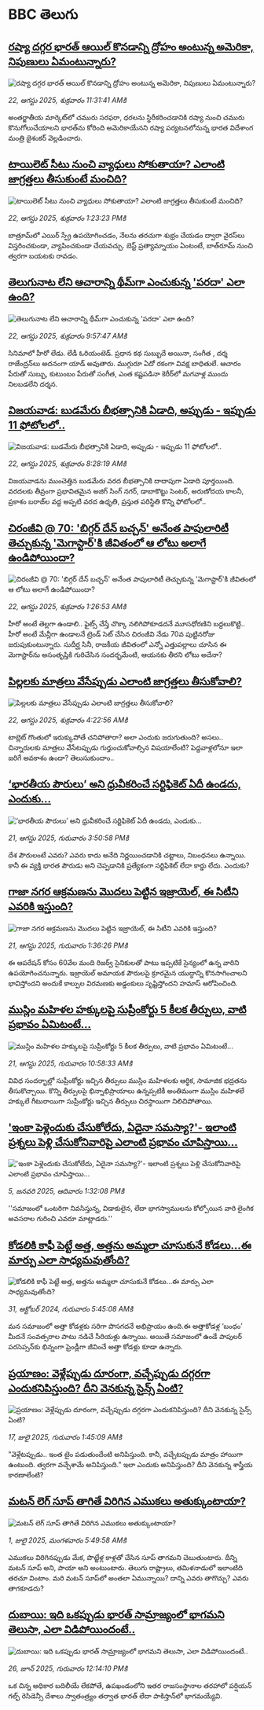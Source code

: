 # BBC తెలుగు## [రష్యా దగ్గర భారత్‌ ఆయిల్ కొనడాన్ని ద్రోహం అంటున్న అమెరికా, నిపుణులు ఏమంటున్నారు?](https://www.bbc.com/telugu/articles/cdxydxzr4zqo?at_medium=RSS&at_campaign=rss?at_campaign=githubrss)![రష్యా దగ్గర భారత్‌ ఆయిల్ కొనడాన్ని ద్రోహం అంటున్న అమెరికా, నిపుణులు ఏమంటున్నారు?](https://ichef.bbci.co.uk/ace/standard/240/cpsprodpb/3005/live/380cb960-7f4e-11f0-83cc-c5da98c419b8.jpg)_22, ఆగస్టు 2025, శుక్రవారం 11:31:41 AMకి_అంతర్జాతీయ మార్కెట్‌లో చమురు సరఫరా, ధరలను స్థిరీకరించడానికి రష్యా నుంచి చమురు కొనుగోలుచేయాలని భారత్‌ను కోరింది అమెరికాయేనని రష్యా పర్యటనలోనున్న భారత విదేశాంగ మంత్రి జైశంకర్ వెల్లడించారు.## [టాయిలెట్ సీటు నుంచి వ్యాధులు సోకుతాయా? ఎలాంటి జాగ్రత్తలు తీసుకుంటే మంచిది? ](https://www.bbc.com/telugu/articles/c0j9566lj8do?at_medium=RSS&at_campaign=rss?at_campaign=githubrss)![టాయిలెట్ సీటు నుంచి వ్యాధులు సోకుతాయా? ఎలాంటి జాగ్రత్తలు తీసుకుంటే మంచిది? ](https://ichef.bbci.co.uk/ace/ws/240/cpsprodpb/5b97/live/99cc87e0-7d71-11f0-ab3e-bd52082cd0ae.jpg)_22, ఆగస్టు 2025, శుక్రవారం 1:23:23 PMకి_బాత్రూమ్‌లో ఎయిర్ స్ప్రే ఉపయోగించడం, నేలను తరచుగా శుభ్రం చేయడం ద్వారా వైరస్‌లు విస్తరించకుండా, వ్యాపించకుండా చేయవచ్చు. బెస్ట్ ప్రత్యామ్నాయం ఏంటంటే, బాత్‌రూమ్ నుంచి త్వరగా బయటకు రావడం.## [తెలుగునాట లేని ఆచారాన్ని థీమ్‌గా ఎంచుకున్న 'పరదా' ఎలా ఉంది?](https://www.bbc.com/telugu/articles/cwy3dy2yr20o?at_medium=RSS&at_campaign=rss?at_campaign=githubrss)![తెలుగునాట లేని ఆచారాన్ని థీమ్‌గా ఎంచుకున్న 'పరదా' ఎలా ఉంది?](https://ichef.bbci.co.uk/ace/ws/240/cpsprodpb/286c/live/0347eea0-7f37-11f0-b7ed-0b17109072b5.jpg)_22, ఆగస్టు 2025, శుక్రవారం 9:57:47 AMకి_సినిమాలో హీరో లేడు. లేడీ ఓరియంటెడ్. ప్ర‌ధాన క‌థ సుబ్బుదే అయినా, సంగీత , ద‌ర్శ రాజేంద్ర‌న్‌లు అద‌నంగా యాడ్ అవుతారు. ముగ్గురూ ఏదో ర‌కంగా వివ‌క్ష బాధితులే. ఆచారం పేరుతో సుబ్బు, కుటుంబం పేరుతో సంగీత‌, ఎంత క‌ష్ట‌ప‌డినా కెరీర్‌లో మ‌గ‌వాళ్ల ముందు నిల‌బ‌డ‌లేని ద‌ర్శ‌న‌.## [విజయవాడ: బుడమేరు బీభత్సానికి ఏడాది, అప్పుడు - ఇప్పుడు 11 ఫోటోలలో..](https://www.bbc.com/telugu/articles/cn7287g5k8go?at_medium=RSS&at_campaign=rss?at_campaign=githubrss)![విజయవాడ: బుడమేరు బీభత్సానికి ఏడాది, అప్పుడు - ఇప్పుడు 11 ఫోటోలలో..](https://ichef.bbci.co.uk/ace/ws/240/cpsprodpb/67d1/live/07128c30-7f2c-11f0-b7ed-0b17109072b5.jpg)_22, ఆగస్టు 2025, శుక్రవారం 8:28:19 AMకి_విజయవాడను ముంచెత్తిన బుడమేరు వరద బీభత్సానికి దాదాపుగా ఏడాది పూర్తయింది. వరదలకు తీవ్రంగా ప్రభావితమైన అజిగ్ సింగ్ నగర్, డాబాకొట్టు సెంటర్, అరుణోదయ కాలనీ, ప్రకాశం బరాజ్‌ల వద్ద అప్పటి వరద ఉధృతి, ప్రస్తుత పరిస్థితి‌ కొన్ని ఫోటోలలో..## [చిరంజీవి @ 70: 'బిగ్గర్ దేన్ బచ్చన్' అనేంత పాపులారిటీ తెచ్చుకున్న 'మెగాస్టార్‌'కి జీవితంలో ఆ లోటు అలాగే ఉండిపోయిందా?](https://www.bbc.com/telugu/articles/c3wn319j4l0o?at_medium=RSS&at_campaign=rss?at_campaign=githubrss)![చిరంజీవి @ 70: 'బిగ్గర్ దేన్ బచ్చన్' అనేంత పాపులారిటీ తెచ్చుకున్న 'మెగాస్టార్‌'కి జీవితంలో ఆ లోటు అలాగే ఉండిపోయిందా?](https://ichef.bbci.co.uk/ace/ws/240/cpsprodpb/9e39/live/e00af870-7eae-11f0-a5e2-236e16f99597.jpg)_22, ఆగస్టు 2025, శుక్రవారం 1:26:53 AMకి_హీరో అంటే తెల్లగా ఉండాలి.. ఫైట్స్ చేస్తే చొక్కా నలిగిపోకూడదనే మూసధోరణిని బద్దలుకొట్టి.. హీరో అంటే మేన్లీగా ఉండాలనే ట్రెండ్ సెట్ చేసిన చిరంజీవి నేడు 70వ పుట్టినరోజు జరుపుకుంటున్నారు. సుదీర్ఘ సినీ, రాజకీయ జీవితంలో ఎన్నో ఎత్తుపల్లాలు చూసిన ఈ మెగాస్టార్‌ను అసంతృప్తికి గురిచేసిన సందర్భమేంటి, ఆయనకు తీరని లోటు అదేనా?## [పిల్లలకు  మాత్రలు వేసేప్పుడు ఎలాంటి జాగ్రత్తలు తీసుకోవాలి?](https://www.bbc.com/telugu/articles/cwy0jvg321go?at_medium=RSS&at_campaign=rss?at_campaign=githubrss)![పిల్లలకు  మాత్రలు వేసేప్పుడు ఎలాంటి జాగ్రత్తలు తీసుకోవాలి?](https://ichef.bbci.co.uk/ace/standard/240/cpsprodpb/c9f2/live/db09daa0-7f51-11f0-83cc-c5da98c419b8.jpg)_22, ఆగస్టు 2025, శుక్రవారం 4:22:56 AMకి_టాబ్లెట్ గొంతులో ఇరుక్కుపోతే చనిపోతారా? అలా ఎందుకు జరుగుతుంది? అసలు.. చిన్నారులకు మాత్రలు వేసేటప్పుడు గుర్తుంచుకోవాల్సిన విషయాలేంటి? పెద్దవాళ్లలోనూ ఇలా జరిగే అవకాశం ఉందా? తెలుసుకుందాం..## [‘భారతీయ పౌరులు’ అని ధ్రువీకరించే  సర్టిఫికెట్ ఏదీ ఉండదు, ఎందుకు...](https://www.bbc.com/telugu/articles/cn849e707dmo?at_medium=RSS&at_campaign=rss?at_campaign=githubrss)![‘భారతీయ పౌరులు’ అని ధ్రువీకరించే  సర్టిఫికెట్ ఏదీ ఉండదు, ఎందుకు...](https://ichef.bbci.co.uk/ace/standard/240/cpsprodpb/b28e/live/a6efffb0-7ea7-11f0-83cc-c5da98c419b8.jpg)_21, ఆగస్టు 2025, గురువారం 3:50:58 PMకి_దేశ పౌరులంటే ఎవరు? ఎవరు కాదు అనేది నిర్ణయించడానికి చట్టాలు, నిబంధనలు ఉన్నాయి. కానీ ఈ వ్యక్తి భారత పౌరుడు అని చెప్పడానికి ప్రత్యేకంగా సర్టిఫికెట్ లేదా కార్డు లేదు. ఎందుకు?## [గాజా నగర ఆక్రమణను మొదలు పెట్టిన ఇజ్రాయెల్, ఈ సిటీని ఎవరికి ఇస్తుంది?](https://www.bbc.com/telugu/articles/cy4d1jqd50vo?at_medium=RSS&at_campaign=rss?at_campaign=githubrss)![గాజా నగర ఆక్రమణను మొదలు పెట్టిన ఇజ్రాయెల్, ఈ సిటీని ఎవరికి ఇస్తుంది?](https://ichef.bbci.co.uk/ace/ws/240/cpsprodpb/cd65/live/05e024c0-7e7e-11f0-83cc-c5da98c419b8.jpg)_21, ఆగస్టు 2025, గురువారం 1:36:26 PMకి_ఈ ఆపరేషన్ కోసం 60వేల మంది రిజర్వ్ సైనికులతో పాటు ఇప్పటికే సైన్యంలో ఉన్న వారిని ఉపయోగించనున్నారు. ఇజ్రాయెల్ అమాయక పౌరులపై క్రూరమైన యుద్ధాన్ని కొనసాగించాలని భావిస్తోందని అందుకే కాల్పుల విరమణకు అడ్డంకులు సృష్టిస్తోందని హమాస్ ఆరోపించింది.## [ముస్లిం మహిళల హక్కులపై సుప్రీంకోర్టు 5 కీలక తీర్పులు, వాటి ప్రభావం ఏమిటంటే...](https://www.bbc.com/telugu/articles/c0l6e66g3rgo?at_medium=RSS&at_campaign=rss?at_campaign=githubrss)![ముస్లిం మహిళల హక్కులపై సుప్రీంకోర్టు 5 కీలక తీర్పులు, వాటి ప్రభావం ఏమిటంటే...](https://ichef.bbci.co.uk/ace/ws/240/cpsprodpb/e084/live/7ed0a4a0-7e7d-11f0-812a-03d15501acc6.jpg)_21, ఆగస్టు 2025, గురువారం 10:58:33 AMకి_వివిధ సందర్భాల్లో సుప్రీంకోర్టు ఇచ్చిన తీర్పులు ముస్లిం మహిళలకు ఆర్థిక, సామాజిక భద్రతను తీసుకొచ్చాయి. కొన్ని తీర్పులపై భిన్నాభిప్రాయాలు ఉన్నప్పటికీ అంతిమంగా ముస్లిం మహిళలే హక్కులే గీటురాయిగా సుప్రీంకోర్టు ఇచ్చిన తీర్పులు చిరస్థాయిగా నిలిచిపోతాయి.## ['ఇంకా పెళ్లెందుకు చేసుకోలేదు, ఏదైనా సమస్యా?'- ఇలాంటి ప్రశ్నలు పెళ్లి చేసుకోనివారిపై ఎలాంటి ప్రభావం చూపిస్తాయి... ](https://www.bbc.com/telugu/articles/cgq1w3lz7yyo?at_medium=RSS&at_campaign=rss?at_campaign=githubrss)!['ఇంకా పెళ్లెందుకు చేసుకోలేదు, ఏదైనా సమస్యా?'- ఇలాంటి ప్రశ్నలు పెళ్లి చేసుకోనివారిపై ఎలాంటి ప్రభావం చూపిస్తాయి... ](https://ichef.bbci.co.uk/ace/ws/240/cpsprodpb/f6de/live/72c94a60-cb3e-11ef-87df-d575b9a434a4.jpg)_5, జనవరి 2025, ఆదివారం 1:32:08 PMకి_''సమాజంలో ఒంటరిగా నివసిస్తున్న, విడాకులైన, లేదా భాగస్వాములను కోల్పోయిన వారి లైంగిక అవసరాల గురించి ఎవరూ మాట్లాడరు.''## [కోడలికి కాఫీ పెట్టే అత్త, అత్తను అమ్మలా చూసుకునే కోడలు...ఈ మార్పు ఎలా సాధ్యమవుతోంది?](https://www.bbc.com/telugu/articles/c1l41zl8el2o?at_medium=RSS&at_campaign=rss?at_campaign=githubrss)![కోడలికి కాఫీ పెట్టే అత్త, అత్తను అమ్మలా చూసుకునే కోడలు...ఈ మార్పు ఎలా సాధ్యమవుతోంది?](https://ichef.bbci.co.uk/ace/ws/240/cpsprodpb/2b61/live/9176a6d0-8b0e-11ef-a81b-b1eda9741da3.jpg)_31, అక్టోబర్ 2024, గురువారం 5:45:08 AMకి_మన సమాజంలో అత్తా కోడళ్లకు సరిగా పొసగదనే అభిప్రాయం ఉంది.ఈ అత్తాకోడళ్ల ‘బంధం’ మీదనే సంవత్సరాల పాటు నడిచే సీరియళ్లు ఉన్నాయి. అయితే సమాజంలో ఉండే పాపులర్ పరసెప్సన్‌కు భిన్నంగా ఫ్రెండ్లీగా జీవించే అత్తా కోడళ్లు కూడా ఉన్నారు.## [ప్రయాణం: వెళ్లేప్పుడు దూరంగా, వచ్చేప్పుడు దగ్గరగా ఎందుకనిపిస్తుంది? దీని వెనకున్న సైన్స్ ఏంటి?](https://www.bbc.com/telugu/articles/c0l4y727n1jo?at_medium=RSS&at_campaign=rss?at_campaign=githubrss)![ప్రయాణం: వెళ్లేప్పుడు దూరంగా, వచ్చేప్పుడు దగ్గరగా ఎందుకనిపిస్తుంది? దీని వెనకున్న సైన్స్ ఏంటి?](https://ichef.bbci.co.uk/ace/ws/240/cpsprodpb/054c/live/6957c010-62b0-11f0-8e78-11023c48a856.png)_17, జులై 2025, గురువారం 1:45:09 AMకి_"వెళ్లేటప్పుడు.. ఇంత టైం పడుతుందేంటి అనిపిస్తుంది. కానీ, వచ్చేటప్పుడు మాత్రం హాయిగా ఉంటుంది. త్వరగా వచ్చేశామే అనిపిస్తుంది." ఇలా ఎందుకు అనిపిస్తుంది? దీని వెనకున్న శాస్త్రీయ కారణాలేంటి?## [మటన్ లెగ్ సూప్ తాగితే విరిగిన ఎముకలు అతుక్కుంటాయా?](https://www.bbc.com/telugu/articles/c0l4g92j8kzo?at_medium=RSS&at_campaign=rss?at_campaign=githubrss)![మటన్ లెగ్ సూప్ తాగితే విరిగిన ఎముకలు అతుక్కుంటాయా?](https://ichef.bbci.co.uk/ace/ws/240/cpsprodpb/b31e/live/cce532c0-6d41-11f0-9462-bb509dc78127.jpg)_1, జులై 2025, మంగళవారం 5:49:58 AMకి_ఎముకలు విరిగినప్పుడు మేక, పొట్టేళ్ల కాళ్లతో చేసిన సూప్ తాగమని చెబుతుంటారు. దీన్ని మటన్ సూప్ అని, పాయా అని అంటుంటారు. తెలుగు రాష్ట్రాలు, తమిళనాడులో ఇలాంటిది తరచూ వింటాం. మరి మటన్ సూప్‌లో అంతలా ఏమున్నాయి? దాన్ని ఎవరు తాగొచ్చు? ఎవరు తాగకూడదు?## [దుబాయి: ఇది ఒకప్పుడు భారత్ సామ్రాజ్యంలో భాగమని తెలుసా, ఎలా విడిపోయిందంటే..](https://www.bbc.com/telugu/articles/ce83x3rekyyo?at_medium=RSS&at_campaign=rss?at_campaign=githubrss)![దుబాయి: ఇది ఒకప్పుడు భారత్ సామ్రాజ్యంలో భాగమని తెలుసా, ఎలా విడిపోయిందంటే..](https://ichef.bbci.co.uk/ace/ws/240/cpsprodpb/89c1/live/fbe80b80-5282-11f0-809e-059b7ea85131.jpg)_26, జూన్ 2025, గురువారం 12:14:10 PMకి_ఒక చిన్న అధికార బదిలీయే లేకపోతే, ఉపఖండంలోని ఇతర రాజసంస్థానాల తరహాలో  పర్షియన్ గల్ఫ్ రెసిడెన్సీ దేశాలు స్వాతంత్ర్యం తర్వాత భారత్ లేదా పాకిస్తాన్‌లో భాగమయ్యేవి.